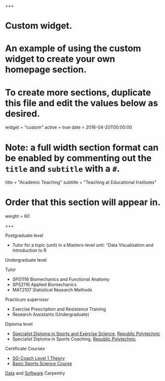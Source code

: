 +++
# Custom widget.
# An example of using the custom widget to create your own homepage section.
# To create more sections, duplicate this file and edit the values below as desired.
widget = "custom"
active = true
date = 2016-04-20T00:00:00

# Note: a full width section format can be enabled by commenting out the `title` and `subtitle` with a `#`.
title = "Academic Teaching"
subtitle = "Teaching at Educational Institutes"

# Order that this section will appear in.
weight = 60

+++

Postgraduate level

* Tutor for a topic (unit) in a Masters-level unit: "Data Visualisation and Introduction to R

Undergraduate level

Tutor

* SPS1116 Biomechanics and Functional Anatomy
* SPS2116 Applied Biomechanics
* MAT2107 Statistical Research Methods

Practicum supervisor 

* Exercise Prescription and Resistance Training
* Research Assistants (Undergraduate) 

Diploma level

* [Specialist Diploma in Sports and Exercise Science](https://www.rp.edu.sg/ace/course-summary/Detail/sdses), [Republic Polytechnic](www.rp.edu.sg)
* Specialist Diploma in Sports Coaching, [Republic Polytechnic](www.rp.edu.sg)

Certificate Courses

* [SG-Coach Level 1 Theory](https://www.sportsingapore.gov.sg/athletes-coaches/coaches-corner/singapore-coach-excellence-programme-sg-coach/sg-coach-level-1-theory-programme)
* [Basic Sports Science Course](https://www.sportsingapore.gov.sg/athletes-coaches/coaches-corner/singapore-coach-excellence-programme-sg-coach/basic-sports-science-course)

[Data](https://datacarpentry.org/) and [Software](https://software-carpentry.org/) Carpentry

